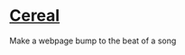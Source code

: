 # [Cereal](https://www.youtube.com/watch?v=0OJPWubagT4&t=133)
Make a webpage bump to the beat of a song
